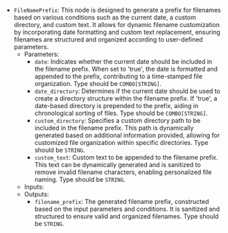 - `FileNamePrefix`: This node is designed to generate a prefix for filenames based on various conditions such as the current date, a custom directory, and custom text. It allows for dynamic filename customization by incorporating date formatting and custom text replacement, ensuring filenames are structured and organized according to user-defined parameters.
    - Parameters:
        - `date`: Indicates whether the current date should be included in the filename prefix. When set to 'true', the date is formatted and appended to the prefix, contributing to a time-stamped file organization. Type should be `COMBO[STRING]`.
        - `date_directory`: Determines if the current date should be used to create a directory structure within the filename prefix. If 'true', a date-based directory is prepended to the prefix, aiding in chronological sorting of files. Type should be `COMBO[STRING]`.
        - `custom_directory`: Specifies a custom directory path to be included in the filename prefix. This path is dynamically generated based on additional information provided, allowing for customized file organization within specific directories. Type should be `STRING`.
        - `custom_text`: Custom text to be appended to the filename prefix. This text can be dynamically generated and is sanitized to remove invalid filename characters, enabling personalized file naming. Type should be `STRING`.
    - Inputs:
    - Outputs:
        - `filename_prefix`: The generated filename prefix, constructed based on the input parameters and conditions. It is sanitized and structured to ensure valid and organized filenames. Type should be `STRING`.
